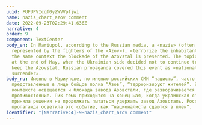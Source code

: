 ```yaml
---
uuid: FUFUPVIcqf0yZWVVpfjwi
name: nazis_chart_azov comment
date: 2022-09-23T02:29:41.636Z
narrative: 4
order: 9
component: TextCenter
body_en: In Mariupol, according to the Russian media, a «nazis» (often
  represented by the fighters of the «Azov»), «terrorize the inhabitants». In
  the same context the blockade of the Azovstal is presented. The topic peaked
  at the end of May, when the Ukrainian side decided not to continue trying to
  keep the Azovstal. Russian propaganda covered this event as «nationalists
  surrender».
body_ru: Именно в Мариуполе, по мнению российских СМИ “нацисты”, часто
  представленные в лице бойцов полка “Азов”, “терроризируют жителей”. В том же
  контексте освещается и блокада завода Азовстали, где разворачивается
  противостояние. Пик темы приходится на конец мая, когда украинская сторона
  приняла решения не продолжать пытаться удержать завод Азовсталь. Российская
  пропаганда осветила это событие, как “националисты сдаются в плен”.
identifier: "[Narrative:4]-9-nazis_chart_azov comment"
---
```

